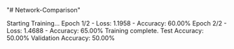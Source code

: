 "# Network-Comparison"


Starting Training...
Epoch 1/2 - Loss: 1.1958 - Accuracy: 60.00%
Epoch 2/2 - Loss: 1.4688 - Accuracy: 65.00%
Training complete.
Test Accuracy: 50.00%
Validation Accuracy: 50.00%
